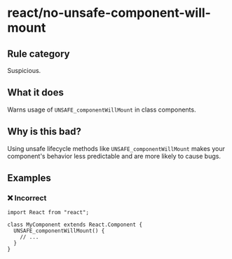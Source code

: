 # react/no-unsafe-component-will-mount

## Rule category

Suspicious.

## What it does

Warns usage of `UNSAFE_componentWillMount` in class components.

## Why is this bad?

Using unsafe lifecycle methods like `UNSAFE_componentWillMount` makes your component's behavior less predictable and are more likely to cause bugs.

## Examples

### ❌ Incorrect

```tsx
import React from "react";

class MyComponent extends React.Component {
  UNSAFE_componentWillMount() {
    // ...
  }
}
```
